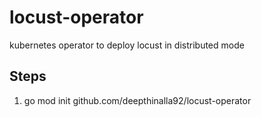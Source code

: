 # locust-operator
kubernetes operator to deploy locust in distributed mode

## Steps
1. go mod init github.com/deepthinalla92/locust-operator
